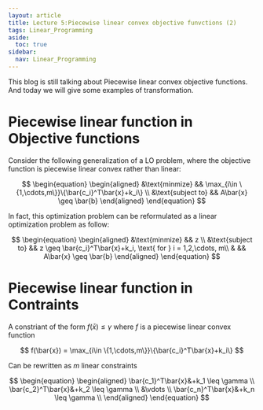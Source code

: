 ```yaml
---
layout: article
title: Lecture 5:Piecewise linear convex objective funvctions (2)
tags: Linear_Programming
aside:
  toc: true
sidebar:
  nav: Linear_Programming
---
```


This blog is still talking about Piecewise linear convex objective functions. And today we will give some examples of transformation.

<!--more-->


# Piecewise linear function in Objective functions

Consider the following generalization of a LO problem, where the objective function is piecewise linear convex rather than linear:

<center>$$
\begin{equation}
\begin{aligned}
&\text{minmize} && \max_{i\in \{1,\cdots,m\}}\{\bar{c_i}^T\bar{x}+k_i\} \\
&\text{subject to} && A\bar{x} \geq \bar{b}
\end{aligned}
\end{equation}
$$</center>

In fact, this optimization problem can be reformulated as a linear optimization problem as follow:

<center>$$
\begin{equation}
\begin{aligned}
&\text{minmize} && z \\
&\text{subject to} && z \geq \bar{c_i}^T\bar{x}+k_i, \text{ for } i = 1,2,\cdots, m\\
& && A\bar{x} \geq \bar{b}
\end{aligned}
\end{equation}
$$</center>

# Piecewise linear function in Contraints

A constriant of the form ${ f(\bar{x}) \leq \gamma }$ where ${ f }$ is a piecewise linear convex function 

<center>$$
f(\bar{x}) = \max_{i\in \{1,\cdots,m\}}\{\bar{c_i}^T\bar{x}+k_i\}
$$</center>

Can be rewritten as ${ m }$ linear constraints

<center>$$
\begin{equation}
\begin{aligned}
\bar{c_1}^T\bar{x}&+k_1 \leq \gamma \\
\bar{c_2}^T\bar{x}&+k_2 \leq \gamma \\
&\vdots \\
\bar{c_n}^T\bar{x}&+k_n \leq \gamma \\
\end{aligned}
\end{equation}
$$</center>

